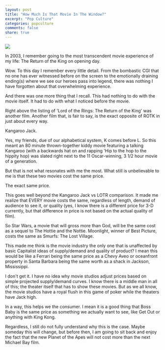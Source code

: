 ```yaml
---
layout: post
title: "How Much Is That Movie In The Window?"
excerpt: "Pop Culture"
categories: popculture
comments: false
share: true
---
```


![](http://www.weekendnotes.com/im/000/01/dogswatchingmovie.gif)







In 2003, I remember going to the most transcendent movie experience of my life: The Return of the King on opening day.


Wow. To this day I remember every little detail. From the bombastic CGI that no one has ever witnessed before on the screen to the emotionally draining ending(s) where we see our heroes pass into legend, there was nothing I have forgotten about that overwhelming experience.


And there was one more thing that I recall. This had nothing to do with the movie itself. It had to do with what I noticed before the movie. 

Right above the listing of 'Lord of the Rings: The Return of the King' was another film. Another film that, is fair to say, is the exact opposite of ROTK in just about every way.


Kangaroo Jack.


Yes, my friends, due of our alphabetical system, K comes before L. So this meant an 80 minute thrown-together kiddy movie featuring a talking Kangaroo (with a backwards hat on and rapping 'Hip to the hop to the hippity hop) was slated right next to the 11 Oscar-winning, 3 1/2 hour movie of a generation. 


But that is not what resonates with me the most. What still is unbelievable to me is that these two movies cost the same price.



The exact same price.



This goes well beyond the Kangaroo Jack vs LOTR comparison. It made me realize that EVERY movie costs the same, regardless of length, demand of audience to see it, or quality (yes, I know there is a different price for 3-D currently, but that difference in price is not based on the actual quality of film).  


So Star Wars, a movie that will gross more than God, will be the same cost as a sequel to The Hottie and the Nottie. Moonlight, winner of Best Picture, costs the same as Smurfs: The Lost Village. 


This made me think is the movie industry the only one that is unaffected by basic Capitalist ideas of supply/demand and quality of product? I mean this would be like a Ferrari being the same price as a Chevy Aveo or oceanfront property in Santa Barbara being the same worth as a shack in Jackson, Mississippi.


I don't get it. I have no idea why movie studios adjust prices based on simple projected supply/demand curves. I know there is a middle man in all of this; the theater itself that has to show these movies. But as we all know, the movie studios have a royal flush in this game of poker while the theaters have Jack high. 


In a way, this helps we the consumer. I mean it is a good thing that Boss Baby is the same price as something we actually want to see, like Get Out or anything with King Kong. 


Regardless, I still do not fully understand why this is the case. Maybe someday this will change, but before then, I am going to sit back and enjoy the fact that the new Planet of the Apes will not cost more than the next Michael Bay film. 







